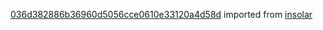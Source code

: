 [036d382886b36960d5056cce0610e33120a4d58d](https://github.com/insolar/insolar/commit/036d382886b36960d5056cce0610e33120a4d58d) imported from [insolar](https://github.com/insolar/insolar)
